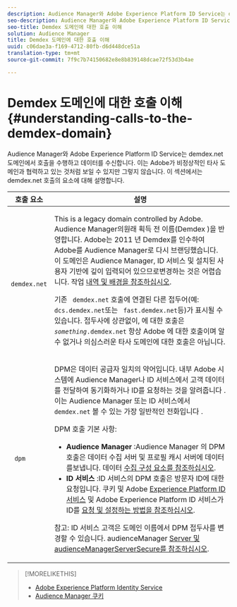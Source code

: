 ```yaml
---
description: Audience Manager와 Adobe Experience Platform ID Service는 demdex.net 도메인에서 호출을 수행하고 데이터를 수신합니다. 이는 Adobe가 비정상적인 타사 도메인과 협력하고 있는 것처럼 보일 수 있지만 그렇지 않습니다. 이 섹션에서는 demdex.net 호출의 요소에 대해 설명합니다.
seo-description: Audience Manager와 Adobe Experience Platform ID Service는 demdex.net 도메인에서 호출을 수행하고 데이터를 수신합니다. 이는 Adobe가 비정상적인 타사 도메인과 협력하고 있는 것처럼 보일 수 있지만 그렇지 않습니다. 이 섹션에서는 demdex.net 호출의 요소에 대해 설명합니다.
seo-title: Demdex 도메인에 대한 호출 이해
solution: Audience Manager
title: Demdex 도메인에 대한 호출 이해
uuid: c06dae3a-f169-4712-80fb-d6d448dce51a
translation-type: tm+mt
source-git-commit: 7f9c7b74150682e8e8b839148dcae72f53d3b4ae

---
```



# Demdex 도메인에 대한 호출 이해{#understanding-calls-to-the-demdex-domain}

Audience Manager와 Adobe Experience Platform ID Service는 demdex.net 도메인에서 호출을 수행하고 데이터를 수신합니다. 이는 Adobe가 비정상적인 타사 도메인과 협력하고 있는 것처럼 보일 수 있지만 그렇지 않습니다. 이 섹션에서는 demdex.net 호출의 요소에 대해 설명합니다.

<table id="table_B846CBEDDA4C4AD19416F7C27FC325C6"> 
 <thead> 
  <tr> 
   <th colname="col1" class="entry"> 호출 요소 </th> 
   <th colname="col2" class="entry"> 설명 </th> 
  </tr> 
 </thead>
 <tbody> 
  <tr> 
   <td colname="col1"> <p> <code> demdex.net</code> </p> </td> 
   <td colname="col2"> <p>This is a legacy domain controlled by <span class="keyword"> Adobe</span>. Audience <span class="keyword"> Manager의</span>원래 획득 전 이름(Demdex<span class="keyword"> )을 반영합니다</span>. <span class="keyword"> Adobe는</span> 2011 <span class="keyword"> 년 Demdex를</span> 인수하여 Adobe를 Audience Manager로 <span class="keyword"> 다시 브랜딩했습니다</span>. 이 도메인은 Audience Manager, ID 서비스 <span class="keyword"> 및 설치된 사용자 기반에 깊이</span><span class="wintitle"> 입력되어 있으므로</span>변경하는 것은 어렵습니다. 작업 <a href="../overview/aam-overview.md#history-and-background"> 내역 및 배경을 참조하십시오</a>. </p> <p>기존 <code> demdex.net</code> 호출에 연결된 다른 접두어(예: <code> dcs.demdex.net</code>또는 <code> fast.demdex.net</code>등)가 표시될 수 있습니다. 접두사에 상관없이, 에 대한 호출은 <code><i>something</i>.demdex.net</code> 항상 Adobe <span class="keyword"> 에 대한 호출이며</span> 알 수 없거나 의심스러운 타사 도메인에 대한 호출은 아닙니다. </p> </td> 
  </tr> 
  <tr> 
   <td colname="col1"> <p> <code> dpm</code> </p> </td> 
   <td colname="col2"> <p><span class="wintitle"> DPM은</span> 데이터 공급자 <span class="wintitle"> 일치의 약어입니다</span>. 내부 Adobe <span class="keyword"> 시스템에 Audience</span> Manager나 <span class="keyword"> ID 서비스에서</span> 고객 데이터를 전달하여 동기화하거나 ID를 요청하는 것을 알려줍니다 <span class="wintitle"></span> . 이는 Audience Manager 또는 ID 서비스에서 <code> demdex.net</code> 볼 수 있는 가장 일반적인 <span class="keyword"> 전화입니다</span> <span class="wintitle"></span>. </p> <p><span class="wintitle"> DPM</span> 호출 기본 사항: </p> <p> 
     <ul id="ul_44023BB060774518BE414EE10820C141"> 
      <li id="li_0F94D1988A6944BA885FD40AB26FC49F"> <b> Audience <span class="keyword"> Manager</span> </b>:Audience <span class="wintitle"> Manager</span> 의 <span class="keyword"> DPM</span> 호출은 데이터 수집 서버 <span class="wintitle"> 및</span> 프로필 캐시 서버에 <span class="wintitle"> 데이터를</span>보냅니다. 데이터 <a href="../reference/system-components/components-data-collection.md"> 수집 구성 요소를 참조하십시오</a>. </li> 
      <li id="li_5A7EA9EE16EE4D828F0A24AE2B969122"> <b> ID 서비스 <span class="wintitle"></span> </b>:ID <span class="wintitle"> 서비스의</span> DPM <span class="wintitle"></span> 호출은 방문자 ID에 대한 요청입니다. 쿠키 및 Adobe <a href="https://marketing.adobe.com/resources/help/en_US/mcvid/mcvid_cookies.html" format="https" scope="external"> Experience Platform ID 서비스</a> 및 Adobe Experience Platform ID 서비스가 ID를 <a href="https://marketing.adobe.com/resources/help/en_US/mcvid/mcvid_id_request.html" format="https" scope="external"> 요청 및 설정하는 방법을 참조하십시오</a>. </li> 
     </ul> </p> <p> <p>참고: ID 서비스 <span class="wintitle"> 고객은</span> 도메인 이름에서 DPM <span class="wintitle"></span> 접두사를 변경할 수 있습니다. audienceManager <a href="https://marketing.adobe.com/resources/help/en_US/mcvid/mcvid-subdomain-config.html" format="https" scope="external"> Server 및 audienceManagerServerSecure를 참조하십시오</a>. </p> </p> </td> 
  </tr> 
 </tbody> 
</table>

>[!MORELIKETHIS]
>
>* [Adobe Experience Platform Identity Service](https://marketing.adobe.com/resources/help/en_US/mcvid/)
>* [Audience Manager 쿠키](https://marketing.adobe.com/resources/help/en_US/whitepapers/cookies/cookies_am.html)


